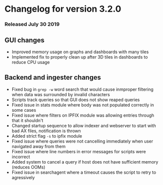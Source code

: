 # Changelog for version 3.2.0
  
### Released July 30 2019

## GUI changes
* Improved memory usage on graphs and dashboards with many tiles
* Implemented fix to properly clean up after 3D tiles in dashboards to reduce CPU usage

## Backend and ingester changes
* Fixed bug in `grep -w` word search that would cause inmproper filtering when data was surrounded by invalid characters
* Scripts track queries so that GUI does not show reaped queries
* Fixed issue in stats module where body was not populated correctly in some cases
* Fixed issue where filters on IPFIX module was allowing entries through that it shouldn't
* Changed startup sequence to allow indexer and webserver to start with bad AX files, notification is thrown
* Added strict flag `-s` to ipfix module
* Fixed issue where queries were not cancelling immediately when user navigated away from them
* Fixed issue where line numbers in error messages for scripts were incorrect
* Added system to cancel a query if host does not have sufficient memory (reduces OOMs)
* Fixed issue in searchagent where a timeout causes the script to retry to agressively
